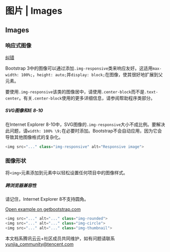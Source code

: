 # 图片 | Images

## Images

### 响应式图像

[纠错](javascript:;)

Bootstrap 3中的图像可以通过添加`.img-responsive`类来响应友好。这适用`max-width: 100%;`，`height: auto;`并`display: block;`在图像，使其很好地扩展到父元素。

要使用`.img-responsive`该类的图像居中，请使用`.center-block`而不是`.text-center`。有关`.center-block`使用的更多详细信息，请参阅帮助程序类部分。

##### SVG图像和IE 8-10

在Internet Explorer 8-10中，SVG图像的`.img-responsive`大小不成比例。要解决此问题，请`width: 100% \9;`在必要时添加。Bootstrap不会自动应用，因为它会导致其他图像格式的复杂化。

```javascript
<img src="..." class="img-responsive" alt="Responsive image">
```

### 图像形状

将`<img>`元素添加到元素中以轻松设置任何项目中的图像样式。

##### 跨浏览器兼容性

请记住，Internet Explorer 8不支持圆角。

[Open example on getbootstrap.com](https://getbootstrap.com/docs/3.3/css/#callout-images-ie-rounded-corners)

```javascript
<img src="..." alt="..." class="img-rounded">
<img src="..." alt="..." class="img-circle">
<img src="..." alt="..." class="img-thumbnail">
```

本文档系腾讯云云+社区成员共同维护，如有问题请联系 yunjia_community@tencent.com